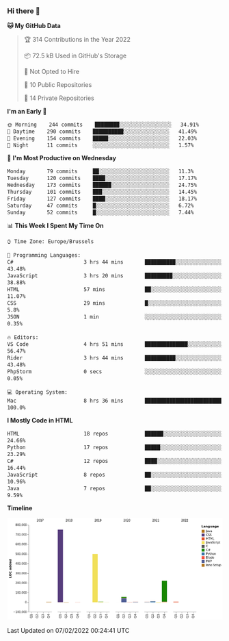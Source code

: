 ### Hi there 👋

<!--START_SECTION:waka-->
**🐱 My GitHub Data** 

> 🏆 314 Contributions in the Year 2022
 > 
> 📦 72.5 kB Used in GitHub's Storage 
 > 
> 🚫 Not Opted to Hire
 > 
> 📜 10 Public Repositories 
 > 
> 🔑 14 Private Repositories  
 > 
**I'm an Early 🐤** 

```text
🌞 Morning    244 commits    ████████░░░░░░░░░░░░░░░░░   34.91% 
🌆 Daytime    290 commits    ██████████░░░░░░░░░░░░░░░   41.49% 
🌃 Evening    154 commits    █████░░░░░░░░░░░░░░░░░░░░   22.03% 
🌙 Night      11 commits     ░░░░░░░░░░░░░░░░░░░░░░░░░   1.57%

```
📅 **I'm Most Productive on Wednesday** 

```text
Monday       79 commits     ██░░░░░░░░░░░░░░░░░░░░░░░   11.3% 
Tuesday      120 commits    ████░░░░░░░░░░░░░░░░░░░░░   17.17% 
Wednesday    173 commits    ██████░░░░░░░░░░░░░░░░░░░   24.75% 
Thursday     101 commits    ███░░░░░░░░░░░░░░░░░░░░░░   14.45% 
Friday       127 commits    ████░░░░░░░░░░░░░░░░░░░░░   18.17% 
Saturday     47 commits     █░░░░░░░░░░░░░░░░░░░░░░░░   6.72% 
Sunday       52 commits     █░░░░░░░░░░░░░░░░░░░░░░░░   7.44%

```


📊 **This Week I Spent My Time On** 

```text
⌚︎ Time Zone: Europe/Brussels

💬 Programming Languages: 
C#                       3 hrs 44 mins       ██████████░░░░░░░░░░░░░░░   43.48% 
JavaScript               3 hrs 20 mins       █████████░░░░░░░░░░░░░░░░   38.88% 
HTML                     57 mins             ██░░░░░░░░░░░░░░░░░░░░░░░   11.07% 
CSS                      29 mins             █░░░░░░░░░░░░░░░░░░░░░░░░   5.8% 
JSON                     1 min               ░░░░░░░░░░░░░░░░░░░░░░░░░   0.35%

🔥 Editors: 
VS Code                  4 hrs 51 mins       ██████████████░░░░░░░░░░░   56.47% 
Rider                    3 hrs 44 mins       ██████████░░░░░░░░░░░░░░░   43.48% 
PhpStorm                 0 secs              ░░░░░░░░░░░░░░░░░░░░░░░░░   0.05%

💻 Operating System: 
Mac                      8 hrs 36 mins       █████████████████████████   100.0%

```

**I Mostly Code in HTML** 

```text
HTML                     18 repos            ██████░░░░░░░░░░░░░░░░░░░   24.66% 
Python                   17 repos            █████░░░░░░░░░░░░░░░░░░░░   23.29% 
C#                       12 repos            ████░░░░░░░░░░░░░░░░░░░░░   16.44% 
JavaScript               8 repos             ██░░░░░░░░░░░░░░░░░░░░░░░   10.96% 
Java                     7 repos             ██░░░░░░░░░░░░░░░░░░░░░░░   9.59%

```


**Timeline**

![Chart not found](https://raw.githubusercontent.com/guillaumedeplancke/guillaumedeplancke/main/charts/bar_graph.png) 


 Last Updated on 07/02/2022 00:24:41 UTC
<!--END_SECTION:waka-->
